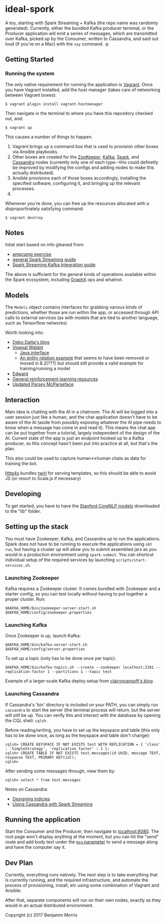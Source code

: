 # ideal-spork
A toy, starting with Spark Streaming + Kafka (the repo name was randomly generated). Currently, either the bundled Kafka producer terminal, or the Producer application will emit a series of messages, which are transmitted over Kafka, picked up by the Consumer, written to Cassandra, and said out loud (if you're on a Mac) with the `say` command. :p

## Getting Started

### Running the system

The only native requirement for running the application is [Vagrant](https://www.vagrantup.com/docs/installation/). Once you have Vagrant installed, add the host manager (takes care of networking between Vagrant boxes):
 
```
$ vagrant plugin install vagrant-hostmanager
```

Then navigate in the terminal to where you have this repository checked out, and:

```
$ vagrant up
```

This causes a number of things to happen. 

1. Vagrant brings up a command box that is used to provision other boxes via Ansible playbooks. 
1. Other boxes are created for the [ZooKeeper](http://zookeeper.apache.org/), [Kafka](https://kafka.apache.org/), [Spark](http://spark.apache.org/), and [Cassandra](https://cassandra.apache.org/) nodes (currently only one of each type--this could definetly be improved by modifying the configs and adding nodes to make this actually distributed).
1. Ansible provisions each of those boxes accordingly, installing the specified software, configuring it, and bringing up the relevant processes.
1. 

Whenever you're done, you can free up the resources allocated with a disproportinately satisfying command:

```
$ vagrant destroy
```

## Notes

Intial start based on info gleaned from:

- [ampcamp exercise](http://ampcamp.berkeley.edu/3/exercises/realtime-processing-with-spark-streaming.html)
- [general Spark Streaming guide](https://spark.apache.org/docs/latest/streaming-programming-guide.html)
- [Spark Streaming Kafka Integration guide](https://spark.apache.org/docs/latest/streaming-kafka-0-10-integration.html)

The above is sufficient for the general kinds of operations available within the Spark ecosystem, including [GraphX](https://spark.apache.org/graphx/) ops and whatnot. 

## Models

The `Models` object contains interfaces for grabbing various kinds of predictions, whether those are run within the app, or accessed through API calls to external services (as with models that are tied to another language, such as Tensorflow networks)

Worth looking into:

- [Debo Datta's blog](http://debajyotidatta.github.io/nlp/deep/learning/word-embeddings/2016/11/27/Understanding-Convolutions-In-Text/)
- [Vowpal Wabbit](https://github.com/JohnLangford/vowpal_wabbit/wiki/Tutorial)
    - [Java interface](http://search.maven.org/#search|gav|1|g%3A"com.github.johnlangford"%20AND%20a%3A"vw-jni")
    - [An entity relation example](https://github.com/JohnLangford/vowpal_wabbit/tree/8.1.1/demo/entityrelation) that seems to have been removed or moved in 8.2(???) but should still provide a valid example for training/running a model
- [Edward](http://edwardlib.org)
- [General reinforcement learning resources](http://www.wildml.com/2016/10/learning-reinforcement-learning/)
- [Updated Parsey McParseface](https://research.googleblog.com/2017/03/an-upgrade-to-syntaxnet-new-models-and.html)

## Interaction

Main idea is chatting with the AI in a chatroom. The AI will be logged into a user session just like a human, and the chat application doesn't have to be aware of the AI (aside from possibly exposing whatever the AI pipe needs to know when a message has come in and read it). This means the chat app can be put together from a tutorial, largely independent of the design of the AI. Current state of the app is just an endpoint hooked up to a Kafka producer, so this concept hasn't been put into practice at all, but that's the plan.

This also could be used to capture human<->human chats as data for training the bot.

[Http4s](http://http4s.org/v0.16/entity/) bundles [twirl](https://github.com/playframework/twirl) for serving templates, so this should be able to avoid JS (or resort to Scala.js if necessary)

## Developing

To get started, you have to have the [Stanford CoreNLP models](http://stanfordnlp.github.io/CoreNLP/) downloaded to the "lib" folder.

## Setting up the stack

You must have Zookeeper, Kafka, and Cassandra up to run the applications. Spark does not have to be running to execute the applications using `sbt run`, but having a cluster up will allow you to submit assembled jars as you would in a production environment using `spark-submit`. You can shortcut individual setup of the required services by launching `scripts/start-services.sh`.

### Launching Zookeeper

Kafka requires a Zookeeper cluster. It comes bundled with Zookeeper and a starter config, so you can test locally without having to put together a proper cluster. Run:

```
$KAFKA_HOME/bin/zookeeper-server-start.sh $KAFKA_HOME/config/zookeeper.properties
```

### Launching Kafka

Once Zookeeper is up, launch Kafka:

```
$KAFKA_HOME/bin/kafka-server-start.sh $KAFKA_HOME/config/server.properties
```

To set up a topic (only has to be done once per topic):

```
$KAFKA_HOME/bin/kafka-topics.sh --create --zookeeper localhost:2181 --replication-factor 1 --partitions 1 --topic test
```

Example of a larger-scale Kafka deploy setup from [clairvoyansoft's blog](http://site.clairvoyantsoft.com/kafka-great-choice-large-scale-event-processing/)

### Launching Cassandra

If Cassandra's 'bin' directory is included on your PATH, you can simply run `cassandra` to start the server (the terminal process will return, but the server will still be up. You can verify this and interact with the database by opening the CQL shell: `cqlsh`.

Before reading/writing, you have to set up the keyspace and table (this only has to be done once, as long as the keyspace and table don't change):

```
cqlsh> CREATE KEYSPACE IF NOT EXISTS test WITH REPLICATION = { 'class' : 'SimpleStrategy', 'replication_factor' : 1 };
cqlsh> CREATE TABLE IF NOT EXISTS test.messages(id UUID, message TEXT, response TEXT, PRIMARY KEY(id));
cqlsh>
```

After sending some messages through, view them by:

```
cqlsh> select * from test.messages
```

Notes on Cassandra:

- [Designing indicies](http://outworkers.com/blog/post/a-series-on-cassandra-part-1-getting-rid-of-the-sql-mentality)
- [Using Cassandra with Spark Streaming](https://github.com/datastax/spark-cassandra-connector/blob/master/doc/8_streaming.md)


## Running the application

Start the Consumer and the Producer, then navigate to [localhost:8080](http://localhost:8080). The root page won't display anything at the moment, but you can hit the "send" route and add body text under the [`msg` parameter](http://localhost:8080/send?msg=hello-world) to send a message along and have the computer say it.


## Dev Plan

Currently, everything runs natively. The next step is to take everything that is currently running, and the required infrastructure, and automate the process of provisioning, install, etc using some combination of Vagrant and Ansible.

After that, separate components will run on their own nodes, exactly as they would in an actual distributed environment.


Copyright (c) 2017 Benjamin Morris
